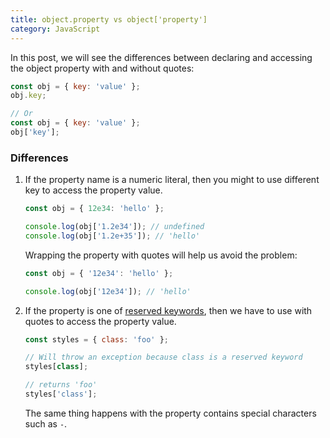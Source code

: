 ```yaml
---
title: object.property vs object['property']
category: JavaScript
---
```


In this post, we will see the differences between declaring and accessing the object property with and without quotes:

```js
const obj = { key: 'value' };
obj.key;

// Or
const obj = { key: 'value' };
obj['key'];
```

### Differences

1. If the property name is a numeric literal, then you might to use different key to access the property value.

    ```js
    const obj = { 12e34: 'hello' };

    console.log(obj['1.2e34']); // undefined
    console.log(obj['1.2e+35']); // 'hello'
    ```

    Wrapping the property with quotes will help us avoid the problem:

    ```js
    const obj = { '12e34': 'hello' };

    console.log(obj['12e34']); // 'hello'
    ```

2. If the property is one of [reserved keywords](https://developer.mozilla.org/en-US/docs/Web/JavaScript/Reference/Lexical_grammar#Keywords), then we have to use with quotes to access the property value.

    ```js
    const styles = { class: 'foo' };

    // Will throw an exception because class is a reserved keyword
    styles[class];

    // returns 'foo'
    styles['class'];
    ```

    The same thing happens with the property contains special characters such as `-`.

